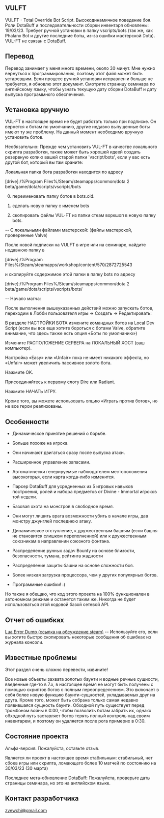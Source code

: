 ## VULFT


VULFT - Total Override Bot Script. Высокодинамичное поведение боя. Роли DotaBuff и последовательности сборки инвентаря обновлены: 19/03/23. Требует ручной установки в папку vscripts/bots (так же, как Phalanx Bot и другие последние боты, из-за ошибки мастерской Dota). VUL-FT не связан с DotaBuff.


##  Перевод 

Перевод занимает у меня много времени, около 30 минут. Мне нужно вернуться к программированию, поэтому этот файл может быть устаревшим. Если процесс ручной установки исправлен и больше не требуется, я обновлю этот документ. Смотрите страницу семинара по английскому языку, чтобы узнать текущую дату сборки DotaBuff и дату выпуска программного обеспечения.



##  Установка вручную 

VUL-FT в настоящее время не будет работать только при подписке. Он вернется к ботам по умолчанию, другие недавно выпущенные боты имеют ту же проблему. На данный момент необходимо вручную установить ботов.



Необязательно: Прежде чем установить VUL-FT в качестве локального скрипта разработки, также может быть хорошей идеей создать резервную копию вашей старой папки 'vscript/bots', если у вас есть другой бот, который вы там храните:

Локальная папка бота разработки находится по адресу

[drive]:/%Program Files%/Steam/steamapps/common/dota 2 beta/game/dota/scripts/vscripts/bots

0) переименовать папку ботов в bots.old.

1) сделать новую папку с именем bots

2) скопировать файлы VUL-FT из папки стеам  воркшоп  в новую папку bots.



-- С локальными файлами мастерской: (файлы мастерской, проверенные Valve)

После новой подписки на VULFT в игре или на семинаре, найдите недавнюю папку в

[drive]:/%Program Files%/Steam/steamapps/workshop/content/570/2872725543

и скопируйте содержимое этой папки в папку bots по адресу

[drive]:/%Program Files%/Steam/steamapps/common/dota 2 beta/game/dota/scripts/vscripts/bots/



-- Начало матча:

После выполнения вышеуказанных действий можно запускать ботов, переходим в Лобби пользователя игры -> Создать -> Редактировать:

В разделе НАСТРОЙКИ БОТА измените командных ботов на Local Dev Script (если вы все еще хотите бороться с ботами Valve, обратите внимание, что здесь также есть опция «Боты по умолчанию»)

Измените РАСПОЛОЖЕНИЕ СЕРВЕРА на ЛОКАЛЬНЫЙ ХОСТ (ваш компьютер).

Настройка «Easy» или «Unfair» пока не имеет никакого эффекта, но «Unfair» может увеличить пассивное золото бота.

Нажмите OK.

Присоединяйтесь к первому слоту Dire или Radiant.

Нажмите НАЧАТЬ ИГРУ.



Кроме того, вы можете использовать опцию «Играть против ботов», но не все герои реализованы.



##  Особенности 

- Динамическое принятие решений о борьбе.

- Больше похоже на игрока.

- Они начинают двигаться сразу после выпуска атаки.

- Расширенное управление запасами.

- Автоматически генерируемые наблюдателем местоположения высокогорья, если карта когда-либо изменится.

- Парсер DotaBuff для усредненных из 5 игровых навыков построения, ролей и набора предметов от Divine - Immortal игроков той недели.

- Базовая охота на монстров в свободное время.

- Они могут лишить врага возможности убить в начале игры, дав монстру джунглей последнюю атаку.

- Динамическое отступление, к дружественным башням (если башня не становится слишком переполненной) или к дружественным союзникам в направлении союзного фонтана.

- Распределение рунных задач Bounty на основе близости, безопасности, тумана, рейтинга жадности

- Распределение защиты башни на основе сложности боя.

- Более низкая загрузка процессора, чем у других популярных ботов.

- Программные ошибки! :)



Но также я обещаю, что код этого проекта на 100% функционален в автономном режиме и останется таким же. Никогда не будет использоваться этой кодовой базой сетевой API.



##  Отчет об ошибках 

[ Lua Error Dump (ссылка на обсуждение steam)](https://steamcommunity.com/workshop/filedetails/discussion/2872725543/3648503910213521285/) -- Используйте его, если вы хотите быстро скопировать некоторые сообщения об ошибках из журнала консоли.



##  Известные проблемы 

Этот раздел очень сложно перевести, извините!



Все новые объекты захвата золотых баунти и водные речные сущности, введенные где-то в 7.x, в настоящее время не могут быть получены с помощью скриптов ботов с полным переопределением. Это включает в себя более новую функцию баунти-сущностей, укладываемых друг на друга. Кроме того, может быть собрана только самая недавно появившаяся сущность баунти. Обходной путь существует перед тромбоном войны в 0:00, чтобы позволить ботам забрать их, однако обходной путь заставляет ботов терять полный контроль над своим инвентарем, и поэтому он удаляется после рога примерно в 0:30.



##  Состояние проекта 

Альфа-версия. Пожалуйста, оставьте отзыв.

Является ли проект в настоящее время стабильным: стабильный, нет сбоев игры или скрипта, ломающего более 10 матчей по состоянию на 30/03/23 (30 марта)

Последнее мета-обновление DotaBuff: Пожалуйста, проверьте даты страницы семинара, но это на английском языке.



##  Контакт разработчика 

zyewchi@gmail.com
